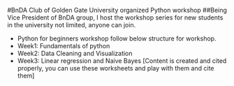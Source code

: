 #BnDA Club of Golden Gate University organized Python workshop
##Being Vice President of BnDA group, I host the workshop series for new students in the university not limited, anyone can join. 
- Python for beginners workshop follow below structure for workshop. 
- Week1: Fundamentals of python
- Week2: Data Cleaning and Visualization
- Week3: Linear regression and Naive Bayes
[Content is created and cited properly, you can use these worksheets and play with them and cite them]
